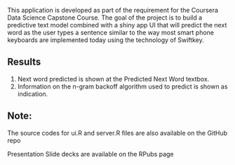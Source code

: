 This application is developed as part of the requirement for the Coursera Data Science Capstone Course. The goal of the project is to build a predictive text model combined with a shiny app UI that will predict the next word as the user types a sentence similar to the way most smart phone keyboards are implemented today using the technology of Swiftkey.

## Results

1. Next word predicted is shown at the Predicted Next Word textbox.
2. Information on the n-gram backoff algorithm used to predict is shown as indication.

## Note:

The source codes for ui.R and server.R files are also available on the GitHub repo

Presentation Slide decks are available on the RPubs page
